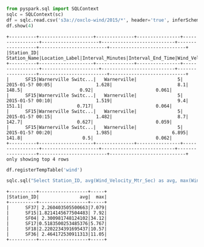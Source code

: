 

```python
from pyspark.sql import SQLContext
sqlc = SQLContext(sc)
df = sqlc.read.csv('s3a://oxclo-wind/2015/*', header='true', inferSchema='true')
df.show(4)
```

    +----------+--------------------+--------------+----------------+-----------------+---------------------+---------------------------+------------------+-------------------------+----------------------------+
    |Station_ID|        Station_Name|Location_Label|Interval_Minutes|Interval_End_Time|Wind_Velocity_Mtr_Sec|Wind_Direction_Variance_Deg|Wind_Direction_Deg|Ambient_Temperature_Deg_C|Global_Horizontal_Irradiance|
    +----------+--------------------+--------------+----------------+-----------------+---------------------+---------------------------+------------------+-------------------------+----------------------------+
    |      SF15|Warnerville Switc...|   Warnerville|               5| 2015-01-5? 00:05|                1.628|                        8.1|             148.5|                     0.92|                       0.061|
    |      SF15|Warnerville Switc...|   Warnerville|               5| 2015-01-5? 00:10|                1.519|                        9.4|             151.1|                    0.717|                       0.064|
    |      SF15|Warnerville Switc...|   Warnerville|               5| 2015-01-5? 00:15|                1.482|                        8.7|             142.7|                    0.627|                       0.059|
    |      SF15|Warnerville Switc...|   Warnerville|               5| 2015-01-5? 00:20|                1.985|                      6.895|             141.8|                      0.5|                       0.062|
    +----------+--------------------+--------------+----------------+-----------------+---------------------+---------------------------+------------------+-------------------------+----------------------------+
    only showing top 4 rows
    



```python
df.registerTempTable('wind')
```


```python
sqlc.sql("Select Station_ID, avg(Wind_Velocity_Mtr_Sec) as avg, max(Wind_Velocity_Mtr_sec) as max from wind group by Station_ID").show()

```

    +----------+------------------+-----+
    |Station_ID|               avg|  max|
    +----------+------------------+-----+
    |      SF37| 2.260403505500663|7.079|
    |      SF15|1.8214145677504483| 7.92|
    |      SF04| 2.300981748124102|34.12|
    |      SF17|0.5183500253485376|5.767|
    |      SF18|2.2202234391695437|10.57|
    |      SF36| 2.464172530911313|11.05|
    +----------+------------------+-----+
    


